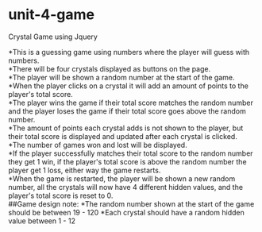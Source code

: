 # unit-4-game
Crystal Game using Jquery

*This is a guessing game using numbers where the player will guess with numbers. <br>
*There will be four crystals displayed as buttons on the page.<br>
*The player will be shown a random number at the start of the game.<br>
*When the player clicks on a crystal it will add an amount of points to the player's total score.<br>
*The player wins the game if their total score matches the random number and the player loses the game if their total score goes above the random number.<br>
*The amount of points each crystal adds is not shown to the player, but their total score is displayed and updated after each crystal is clicked.<br>
*The number of games won and lost will be displayed.<br>
*If the player successfully matches their total score to the random number they get 1 win, if the player's total score is above the random number the player get 1 loss, either way the game restarts.<br>
*When the game is restarted, the player will be shown a new random number, all the crystals will now have 4 different hidden values, and the player's total score is reset to 0.<br>
##Game design note:
*The random number shown at the start of the game should be between 19 - 120
*Each crystal should have a random hidden value between 1 - 12

